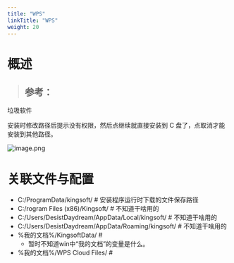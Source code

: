 ```yaml
---
title: "WPS"
linkTitle: "WPS"
weight: 20
---
```


# 概述
> 参考：
> -


垃圾软件

安装时修改路径后提示没有权限，然后点继续就直接安装到 C 盘了，点取消才能安装到其他路径。

![image.png](https://notes-learning.oss-cn-beijing.aliyuncs.com/0-picgo/wps_fuck_1.png)


# 关联文件与配置

- C:/ProgramData/kingsoft/ # 安装程序运行时下载的文件保存路径
- C:/rogram Files (x86)/Kingsoft/ # 不知道干啥用的
- C:/Users/DesistDaydream/AppData/Local/kingsoft/ # 不知道干啥用的
- C:/Users/DesistDaydream/AppData/Roaming/kingsoft/ # 不知道干啥用的
- %我的文档%/KingsoftData/ # 
	- 暂时不知道win中“我的文档”的变量是什么。
- %我的文档%/WPS Cloud Files/ # 
